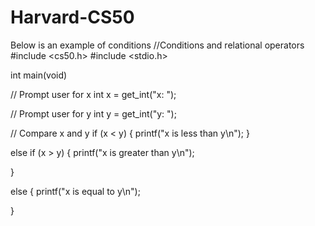 # Harvard-CS50
Below is an example of conditions
//Conditions and relational operators
#include <cs50.h>
#include <stdio.h>

int main(void)

// Prompt user for x
 int x = get_int("x: ");

// Prompt user for y
 int y = get_int("y: ");


 // Compare x and y
 if (x < y)
 {
     printf("x is less than y\n");
 }

 else if (x > y)
 { printf("x is greater than y\n");

 }

 else
 {
     printf("x is equal to y\n");
 
     
 }





